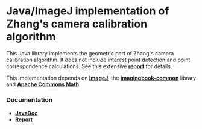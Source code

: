 # Java/ImageJ implementation of Zhang's camera calibration algorithm #

This Java library implements the geometric part of Zhang's camera calibration algorithm. 
It does not include interest point detection and point correspondence calculations.
See this extensive [**report**](https://www.researchgate.net/publication/303233579_Zhang%27s_Camera_Calibration_Algorithm_In-Depth_Tutorial_and_Implementation) for details.

This implementation depends on 
[**ImageJ**](https://imagej.nih.gov/ij/), 
the [**imagingbook-common**](https://github.com/imagingbook/imagingbook-public) library and 
[**Apache Commons Math**](http://commons.apache.org/proper/commons-math/).

### Documentation ###

* **[JavaDoc](https://imagingbook.github.io/imagingbook-calibrate/javadoc/imagingbook-calibrate)**
* **[Report](https://www.researchgate.net/publication/303233579_Zhang%27s_Camera_Calibration_Algorithm_In-Depth_Tutorial_and_Implementation)**

